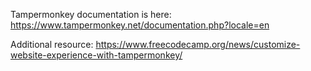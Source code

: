Tampermonkey documentation is here: https://www.tampermonkey.net/documentation.php?locale=en

Additional resource: https://www.freecodecamp.org/news/customize-website-experience-with-tampermonkey/
